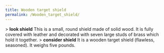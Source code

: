 ```yaml
---
title: Wooden target shield
permalink: /Wooden_target_shield/
---
```


\> **look shield**
This is a small, round shield made of solid wood. It is fully covered
with
leather and decorated with seven large studs of brass which hold it
together.
\> **consider shield**
It is a wooden target shield (flawless, seasoned).
It weighs five pounds.
